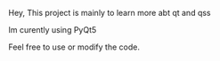 Hey,
This project is mainly to learn more abt qt and qss

Im curently using PyQt5

Feel free to use or modify the code.

